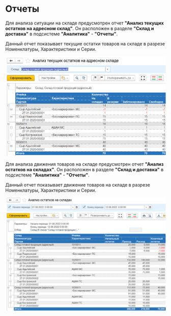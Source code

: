# Отчеты

Для анализа ситуации на складе предусмотрен отчет **"Анализ текущих остатков на адресном склад"**. Он расположен в разделе **"Склад и доставка"** в подсистеме **"Аналитика"** - **"Отчеты"**.

Данный отчет показывает текущие остатки товаров на складе в разрезе Номенклатуры, Характеристики и Серии.

![1](Otchot.assets/1.png)

Для анализа движения товаров на складе предусмотрен отчет **"Анализ остатков на складах"**. Он расположен в разделе **"Склад и доставка"** в подсистеме **"Аналитика"** - **"Отчеты"**.

Данный отчет показывает движение товаров на складе в разрезе Номенклатуры, Характеристики и Серии.

![2](Otchot.assets/2.png)